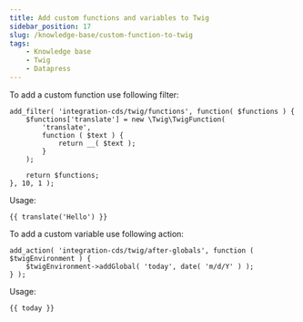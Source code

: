 ```yaml
---
title: Add custom functions and variables to Twig
sidebar_position: 17
slug: /knowledge-base/custom-function-to-twig
tags:
    - Knowledge base
    - Twig
    - Datapress
---
```


To add a custom function use following filter:

```
add_filter( 'integration-cds/twig/functions', function( $functions ) {
    $functions['translate'] = new \Twig\TwigFunction(
        'translate',
        function ( $text ) {
            return __( $text );
        }
    );

    return $functions;
}, 10, 1 );
```

Usage:

```
{{ translate('Hello') }}
```

To add a custom variable use following action:

```
add_action( 'integration-cds/twig/after-globals', function ( $twigEnvironment ) {
    $twigEnvironment->addGlobal( 'today', date( 'm/d/Y' ) );
} );
```

Usage:

```
{{ today }}
```